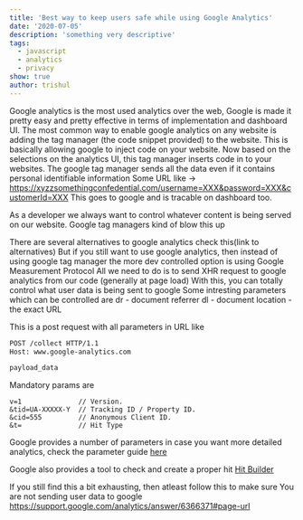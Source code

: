 ```yaml
---
title: 'Best way to keep users safe while using Google Analytics'
date: '2020-07-05'
description: 'something very descriptive'
tags:
  - javascript
  - analytics
  - privacy
show: true
author: trishul
---
```


Google analytics is the most used analytics over the web, Google is made it pretty easy and pretty effective in terms of implementation and dashboard UI.
The most common way to enable google analytics on any website is adding the tag manager (the code snippet provided) to the website. This is basically allowing google to inject code on your website.
Now based on the selections on the analytics UI, this tag manager inserts code in to your websites.
The google tag manager sends all the data even if it contains personal identifiable information
Some URL like -> https://xyzzsomethingconfedential.com/username=XXX&password=XXX&customerId=XXX
This goes to google and is tracable on dashboard too.

As a developer we always want to control whatever content is being served on our website.
Google tag managers kind of blow this up

There are several alternatives to google analytics check this(link to alternatives)
But if you still want to use google analytics, then instead of using google tag manager the more dev controlled option is using Google Measurement Protocol
All we need to do is to send XHR request to google analytics from our code (generally at page load)
With this, you can totally control what user data is being sent to google 
Some intresting parameters which can be controlled are
dr - document referrer
dl - document location - the exact URL

This is a post request with all parameters in URL
like 
```BASH
POST /collect HTTP/1.1
Host: www.google-analytics.com

payload_data
```

Mandatory params are 
```
v=1              // Version.
&tid=UA-XXXXX-Y  // Tracking ID / Property ID.
&cid=555         // Anonymous Client ID.
&t=              // Hit Type
```
Google provides a number of parameters in case you want more detailed analytics, check the parameter guide [here](https://developers.google.com/analytics/devguides/collection/protocol/v1/devguide)

Google also provides a tool to check and create a proper hit [Hit Builder](https://ga-dev-tools.appspot.com/hit-builder/)

If you still find this a bit exhausting, then atleast follow this to make sure You are not sending user data to google
https://support.google.com/analytics/answer/6366371#page-url

